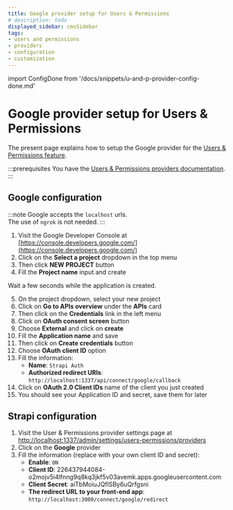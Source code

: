 ```yaml
---
title: Google provider setup for Users & Permissions
# description: todo
displayed_sidebar: cmsSidebar
tags:
- users and permissions
- providers
- configuration
- customization
---
```


import ConfigDone from '/docs/snippets/u-and-p-provider-config-done.md'

# Google provider setup for Users & Permissions

The present page explains how to setup the Google provider for the [Users & Permissions feature](/user-docs/features/users-permissions).

:::prerequisites
You have the [Users & Permissions providers documentation](/dev-docs/configurations/users-and-permissions-providers).
:::

## Google configuration

:::note
Google accepts the `localhost` urls. <br/>
The use of `ngrok` is not needed.
:::

1. Visit the Google Developer Console at [https://console.developers.google.com/](https://console.developers.google.com/)
2. Click on the **Select a project** dropdown in the top menu
3. Then click **NEW PROJECT** button
4. Fill the **Project name** input and create

Wait a few seconds while the application is created.

5. On the project dropdown, select your new project
6. Click on **Go to APIs overview** under the **APIs** card
7. Then click on the **Credentials** link in the left menu
8. Click on **OAuth consent screen** button
9. Choose **External** and click on **create**
10. Fill the **Application name** and save
11. Then click on **Create credentials** button
12. Choose **OAuth client ID** option
13. Fill the information:
    - **Name**: `Strapi Auth`
    - **Authorized redirect URIs**: `http://localhost:1337/api/connect/google/callback`
14. Click on **OAuth 2.0 Client IDs** name of the client you just created
15. You should see your Application ID and secret, save them for later

## Strapi configuration

1. Visit the User & Permissions provider settings page at [http://localhost:1337/admin/settings/users-permissions/providers](http://localhost:1337/admin/settings/users-permissions/providers)
2. Click on the **Google** provider
3. Fill the information (replace with your own client ID and secret):
   - **Enable**: `ON`
   - **Client ID**: 226437944084-o2mojv5i4lfnng9q8kq3jkf5v03avemk.apps.googleusercontent.com
   - **Client Secret**: aiTbMoiuJQflSBy6uQrfgsni
   - **The redirect URL to your front-end app**: `http://localhost:3000/connect/google/redirect`

<ConfigDone />
